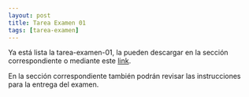 ```yaml
---
layout: post
title: Tarea Examen 01
tags: [tarea-examen]
---
```


Ya está lista la tarea-examen-01, la pueden descargar en la sección correspondiente o mediante este [link](https://drive.google.com/file/d/11huaRru4_05bPoEdNv0NEx4eupT4TR6j/view?usp=sharing).

En la sección correspondiente también podrán revisar las instrucciones para la entrega del examen.